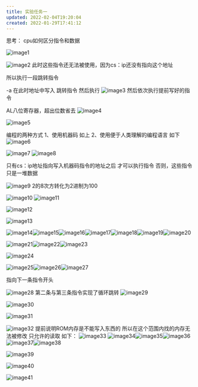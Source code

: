 ```yaml
---
title: 实验任务一
updated: 2022-02-04T19:20:04
created: 2022-01-29T17:41:12
---
```


思考：
cpu如何区分指令和数据

![image1](../../resources/4b05b8cb507c459cbe91c39c4a0b76f7.png)

![image2](../../resources/19b8408bd8234e10acf62b6dce9ed18a.png)
此时这些指令还无法被使用，因为cs：ip还没有指向这个地址

所以执行一段跳转指令

-a
在此时地址中写入 跳转指令 然后执行
![image3](../../resources/e13102ec90b84618943e0cf7dccaecad.png)
然后依次执行提前写好的指令

AL八位寄存器，超出位数省去
![image4](../../resources/32bb79fd47814cc08d2204b9fdcee158.png)

![image5](../../resources/3bf3d5ec38974fd5825b79c68e7cf46b.png)

编程的两种方式
1、使用机器码 如上
2、使用便于人类理解的编程语言 如下
![image6](../../resources/4a3cf8e1d74847a6a76f95594813ff98.png)

![image7](../../resources/bb8d464bac2949adad58d0868fb41be3.png)
![image8](../../resources/132d1e885cb8435294eefecc69e17ffe.png)

只有cs：ip地址指向写入机器码指令的地址之后
才可以执行指令
否则，这些指令只是一堆数据

![image9](../../resources/58ce48df3c5d4ee3ba75d5c45f2d6ecd.png)
2的8次方转化为2进制为100

![image10](../../resources/2dbe5e701e4345c5a3a7bce762a9f486.png)
![image11](../../resources/76424207c5d54675a526e6bf2f186647.png)

![image12](../../resources/469e7302cce64563a71952e6f154ff6c.png)

![image13](../../resources/b0bb0ba03edf4ed3a9dc6bd1934eea3b.png)

![image14](../../resources/b55cfa4c03ea4cfeaa67be3169a8ba27.png)![image15](../../resources/b0df9cf794e24a5ca56752690b468978.png)![image16](../../resources/79d26f67855f45e298e59a9155e689eb.png)![image17](../../resources/78b51f3eb7414351ac95459bd0b78c52.png)![image18](../../resources/b949cb3d2d234947811be9009e98af29.png)![image19](../../resources/dfe0dfe89db34f4fa84dba37e9081022.png)![image20](../../resources/0b71a21abf7646e7a3ced348a39ba1e1.png)

![image21](../../resources/17ca8c592a744a68a14f8fd62ef6a64a.png)![image22](../../resources/b7b24f9074c04130b7540f7aa8c09bb6.png)![image23](../../resources/4bc1460542e8424aae5cfe6582801938.png)

![image24](../../resources/00dc3adfca334455a8f3d347c3a6693c.png)

![image25](../../resources/64824b0baeda4e3c9af6be706332e789.png)![image26](../../resources/eb770e6049af43e585f8334fc3532a95.png)![image27](../../resources/febf516d44234679a87e277331fca665.png)

指向下一条指令开头

![image28](../../resources/898e961c156543438837ca19461fbd7a.png)
第二条与第三条指令实现了循环跳转
![image29](../../resources/e70dda25bc704ff5a6ec9330e11bbaad.png)

![image30](../../resources/633f480151c149319d4590d8c63246a2.png)

![image31](../../resources/0667f555dbd1430eba51cf6af90236c1.png)

![image32](../../resources/1cdb6a0e03b04efbac10ab259f07c0a4.png)
提前说明ROM内存是不能写入东西的
所以在这个范围内找的内存无法被修改
只允许的读取 如下：
![image33](../../resources/c0468ebf31694ae7a3b29b04d41424f6.png)
![image34](../../resources/d43f64bd5996447baee64283c8ec0ef1.png)![image35](../../resources/09fead827c614ca8847ce55eade3391e.png)![image36](../../resources/93708dc705074785b022554ae54d2923.png)![image37](../../resources/a87558ff3183454cb682d8b2866b3f4d.png)![image38](../../resources/ae295443a29d45008f426985c5f2ec14.png)

![image39](../../resources/7d090712ab414f989bd95e4d949c99bc.png)

![image40](../../resources/c3d51e12b3f94694a4de7ce1ee1689d5.png)

![image41](../../resources/55e97cf938fd4e57b53194aef8726c30.png)
